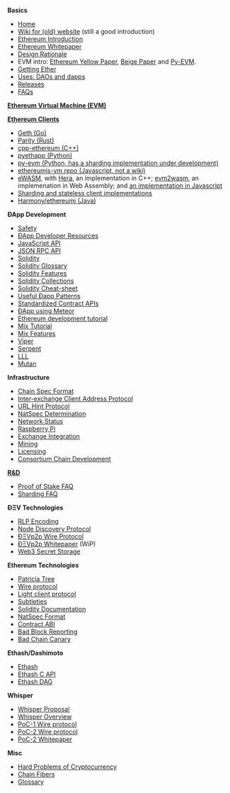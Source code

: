**Basics**
- [Home](https://github.com/ethereum/wiki/wiki/)
- [Wiki for (old) website](https://github.com/ethereum/ethereum.org/wiki) (still a good introduction)
- [Ethereum Introduction](https://github.com/ethereum/wiki/wiki/Ethereum-introduction)
- [Ethereum Whitepaper](https://github.com/ethereum/wiki/wiki/White-Paper)
- [Design Rationale](https://github.com/ethereum/wiki/wiki/Design-Rationale)
- EVM intro: [Ethereum Yellow Paper](https://ethereum.github.io/yellowpaper/paper.pdf), [Beige Paper](https://github.com/chronaeon/beigepaper) and [Py-EVM](https://github.com/ethereum/py-evm).
- [Getting Ether](https://github.com/ethereum/wiki/wiki/Getting-Ether)
- [Uses: DAOs and dapps](https://github.com/ethereum/wiki/wiki/Decentralized-apps-(dapps))
- [Releases](https://github.com/ethereum/wiki/wiki/Releases)
- [FAQs](https://github.com/ethereum/wiki/wiki/FAQs)

**[Ethereum Virtual Machine (EVM)](https://github.com/ethereum/wiki/wiki/Ethereum-Virtual-Machine-(EVM)-Awesome-List)**

**[Ethereum Clients](https://github.com/ethereum/wiki/wiki/Clients)**
- [Geth (Go)](https://github.com/ethereum/go-ethereum/wiki) 
- [Parity (Rust)](https://github.com/paritytech/parity/wiki)
- [cpp-ethereum (C++)](http://www.ethdocs.org/en/latest/ethereum-clients/cpp-ethereum/)
- [pyethapp (Python)](https://github.com/ethereum/pyethapp/wiki) 
- [py-evm (Python, has a sharding implementation under development)](https://github.com/ethereum/py-evm)
- [ethereumjs-vm repo (Javascript, not a wiki)](https://github.com/ethereumjs/ethereumjs-vm)
- [eWASM](https://github.com/ewasm), with [Hera](https://github.com/ewasm/hera), an implementation in C++; [evm2wasm](https://github.com/ewasm/evm2wasm), an implemenation in Web Assembly; and [an implementation in Javascript](https://github.com/ewasm/ewasm-kernel)
- [Sharding and stateless client implementations](https://github.com/ethereum/wiki/wiki/Sharding-and-stateless-client-implementations)
- [Harmony/ethereumj (Java)](https://github.com/ethereum/ethereumj)

**ÐApp Development**
- [Safety](https://github.com/ethereum/wiki/wiki/Safety)
- [ÐApp Developer Resources](https://github.com/ethereum/wiki/wiki/Dapp-Developer-Resources)
- [JavaScript API](https://github.com/ethereum/wiki/wiki/JavaScript-API)
- [JSON RPC API](https://github.com/ethereum/wiki/wiki/JSON-RPC)
- [Solidity](https://solidity.readthedocs.org/en/latest/)
- [Solidity Glossary](https://github.com/ethereum/wiki/wiki/Solidity-Glossary)
- [Solidity Features](https://github.com/ethereum/wiki/wiki/Solidity-Features)
- [Solidity Collections](https://github.com/ethereum/wiki/wiki/Solidity-Collections)
- [Solidity Cheat-sheet](https://github.com/manojpramesh/solidity-cheatsheet)
- [Useful Ðapp Patterns](https://github.com/ethereum/wiki/wiki/Useful-Ðapp-Patterns)
- [Standardized Contract APIs](https://github.com/ethereum/wiki/wiki/Standardized_Contract_APIs)
- [ÐApp using Meteor](https://github.com/ethereum/wiki/wiki/Dapp-using-Meteor)
- [Ethereum development tutorial](https://github.com/ethereum/wiki/wiki/Ethereum-Development-Tutorial)
- [Mix Tutorial](https://github.com/ethereum/wiki/wiki/Mix:-The-DApp-IDE)
- [Mix Features](https://github.com/ethereum/wiki/wiki/Mix-Features)
- [Viper](https://github.com/ethereum/viper)
- [Serpent](https://github.com/ethereum/wiki/wiki/Serpent)
- [LLL](https://github.com/ethereum/cpp-ethereum/wiki/LLL)
- [Mutan](https://github.com/obscuren/mutan)

**Infrastructure**
- [Chain Spec Format](https://github.com/ethereum/wiki/wiki/Ethereum-Chain-Spec-Format)
- [Inter-exchange Client Address Protocol](https://github.com/ethereum/wiki/wiki/ICAP:-Inter-exchange-Client-Address-Protocol)
- [URL Hint Protocol](https://github.com/ethereum/wiki/wiki/URL-Hint-Protocol)
- [NatSpec Determination](https://github.com/ethereum/wiki/wiki/NatSpec-Determination)
- [Network Status](https://github.com/ethereum/wiki/wiki/Network-Status)
- [Raspberry Pi](https://github.com/ethereum/wiki/wiki/Raspberry-Pi-instructions)
- [Exchange Integration](https://github.com/ethereum/wiki/wiki/Exchange-Integration)
- [Mining](https://github.com/ethereum/wiki/wiki/Mining)
- [Licensing](https://github.com/ethereum/wiki/wiki/Licensing)
- [Consortium Chain Development](https://github.com/ethereum/wiki/wiki/Consortium-Chain-Development)

**[R&D](https://github.com/ethereum/wiki/wiki/R&D)**

- [Proof of Stake FAQ](https://github.com/ethereum/wiki/wiki/Proof-of-Stake-FAQ)
- [Sharding FAQ](https://github.com/ethereum/wiki/wiki/Sharding-FAQ)

**ÐΞV Technologies**
- [RLP Encoding](https://github.com/ethereum/wiki/wiki/RLP)
- [Node Discovery Protocol](https://github.com/ethereum/wiki/wiki/Node-discovery-protocol)
- [ÐΞVp2p Wire Protocol](https://github.com/ethereum/wiki/wiki/%C3%90%CE%9EVp2p-Wire-Protocol)
- [ÐΞVp2p Whitepaper](https://github.com/ethereum/wiki/wiki/libp2p-Whitepaper) (WiP)
- [Web3 Secret Storage](https://github.com/ethereum/wiki/wiki/Web3-Secret-Storage-Definition)

**Ethereum Technologies**
- [Patricia Tree](https://github.com/ethereum/wiki/wiki/Patricia-Tree)
- [Wire protocol](https://github.com/ethereum/wiki/wiki/Ethereum-Wire-Protocol)
- [Light client protocol](https://github.com/ethereum/wiki/wiki/Light-client-protocol)
- [Subtleties](https://github.com/ethereum/wiki/wiki/Subtleties)
- [Solidity Documentation](https://solidity.readthedocs.io/en/latest/)
- [NatSpec Format](https://github.com/ethereum/wiki/wiki/Ethereum-Natural-Specification-Format)
- [Contract ABI](https://github.com/ethereum/wiki/wiki/Ethereum-Contract-ABI)
- [Bad Block Reporting](http://github.com/ethereum/wiki/wiki/Bad-Block-Reporting)
- [Bad Chain Canary](http://github.com/ethereum/wiki/wiki/Bad-Chain-Canary)

**Ethash/Dashimoto**
- [Ethash](https://github.com/ethereum/wiki/wiki/Ethash)
- [Ethash C API](https://github.com/ethereum/wiki/wiki/Ethash-C-API)
- [Ethash DAG](https://github.com/ethereum/wiki/wiki/Ethash-DAG)

**Whisper**
- [Whisper Proposal](https://github.com/ethereum/wiki/wiki/Whisper)
- [Whisper Overview](https://github.com/ethereum/wiki/wiki/Whisper-Overview)
- [PoC-1 Wire protocol](https://github.com/ethereum/wiki/wiki/Whisper-Wire-Protocol)
- [PoC-2 Wire protocol](https://github.com/ethereum/wiki/wiki/Whisper-PoC-2-Wire-Protocol)
- [PoC-2 Whitepaper](https://github.com/ethereum/wiki/wiki/Whisper-PoC-2-Protocol-Spec)

**Misc**
- [Hard Problems of Cryptocurrency](https://github.com/ethereum/wiki/wiki/Problems)
- [Chain Fibers](https://github.com/ethereum/wiki/wiki/Chain-Fibers-Redux)
- [Glossary](https://github.com/ethereum/wiki/wiki/Glossary)